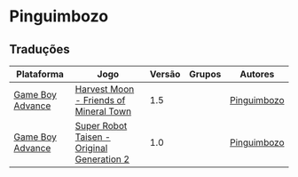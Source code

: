 # Pinguimbozo

## Traduções

| Plataforma | Jogo | Versão | Grupos | Autores |
| ----------- | ----------- | ----------- | ----------- | ----------- |
| [Game Boy Advance](../../traducoes/game-boy-advance/) | [Harvest Moon - Friends of Mineral Town](../../traducoes/game-boy-advance/harvest-moon-friends-of-mineral-town_pinguimbozo/) | 1.5 |  | [Pinguimbozo](../../autores/pinguimbozo/) |
| [Game Boy Advance](../../traducoes/game-boy-advance/) | [Super Robot Taisen - Original Generation 2](../../traducoes/game-boy-advance/super-robot-taisen-original-generation-2_pinguimbozo/) | 1.0 |  | [Pinguimbozo](../../autores/pinguimbozo/) |